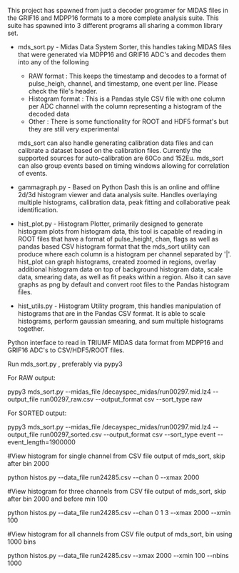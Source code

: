 This project has spawned from just a decoder programer for MIDAS files in the GRIF16 and MDPP16 formats to a more complete analysis suite.  This suite has spawned into 3 different programs all sharing a common library set.

* mds_sort.py - Midas Data System Sorter, this handles taking MIDAS files that were generated via MDPP16 and GRIF16 ADC's and decodes them into any of the following
  * RAW format : This keeps the timestamp and decodes to a format of pulse_heigh, channel, and timestamp, one event per line.  Please check the file's header.
  * Histogram format : This is a Pandas style CSV file with one column per ADC channel with the column representing a histogram of the decoded data
  * Other : There is some functionality for ROOT and HDF5 format's but they are still very experimental

  mds_sort can also handle generating calibration data files and can calibrate a dataset based on the calibration files.  Currently the supported sources for auto-calibration are 60Co and 152Eu.  mds_sort can also group events based on timing windows allowing for correlation of events.

* gammagraph.py - Based on Python Dash this is an online and offline 2d/3d histogram viewer and data analysis suite.  Handles overlaying multiple histograms, calibration data, peak fitting and collaborative peak identification.

* hist_plot.py - Histogram Plotter, primarily designed to generate histogram plots from histogram data, this tool is capable of reading in ROOT files that have a format of pulse_height, chan, flags as well as pandas based CSV histogram format that the mds_sort utility can produce where each column is a histogram per channel separated by '|'.  hist_plot can graph histograms, created zoomed in regions, overlay additional histogram data on top of background histogram data, scale data, smearing data, as well as fit peaks within a region.  Also it can save graphs as png by default and convert root files to the Pandas histogram files.

* hist_utils.py - Histogram Utility program, this handles manipulation of histograms that are in the Pandas CSV format.  It is able to scale histograms, perform gaussian smearing, and sum multiple histograms together.



Python interface to read in TRIUMF MIDAS data format from MDPP16 and GRIF16 ADC's to CSV/HDF5/ROOT files.

Run mds_sort.py , preferably via pypy3

For RAW output:

pypy3 mds_sort.py --midas_file /decayspec_midas/run00297.mid.lz4 --output_file run00297_raw.csv --output_format csv --sort_type raw

For SORTED output:


pypy3 mds_sort.py  --midas_file /decayspec_midas/run00297.mid.lz4 --output_file run00297_sorted.csv --output_format csv --sort_type event --event_length=1900000

#View histogram for single channel from CSV file output of mds_sort, skip after bin 2000

python histos.py --data_file run24285.csv --chan 0 --xmax 2000

#View histogram for three channels from CSV file output of mds_sort, skip after bin 2000 and before min 100

python histos.py --data_file run24285.csv --chan 0 1 3 --xmax 2000 --xmin 100

#View histogram for all channels from CSV file output of mds_sort, bin using 1000 bins

python histos.py --data_file run24285.csv --xmax 2000 --xmin 100 --nbins 1000